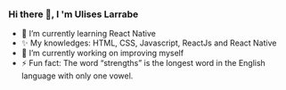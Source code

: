 ### Hi there 👋, I 'm Ulises Larrabe



- 🌱 I’m currently learning React Native
- ✨ My knowledges: HTML, CSS, Javascript, ReactJs and React Native
- 🔭 I’m currently working on improving myself
- ⚡ Fun fact: The word “strengths” is the longest word in the English language with only one vowel.
<!--
**UlisessAL/UlisessAL** is a ✨ _special_ ✨ repository because its `README.md` (this file) appears on your GitHub profile.

Here are some ideas to get you started:

- 🔭 I’m currently working on ...
- 🌱 I’m currently learning ...
- 👯 I’m looking to collaborate on ...
- 🤔 I’m looking for help with ...
- 💬 Ask me about ...
- 📫 How to reach me: ...
- 😄 Pronouns: ...
- ⚡ Fun fact: ...
-->
